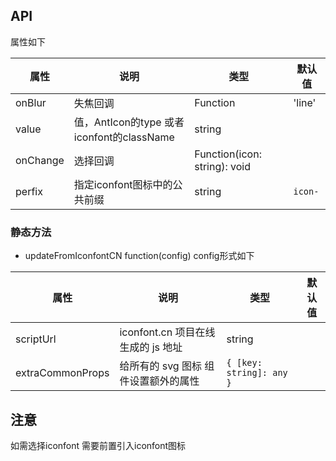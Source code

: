 
## API

属性如下

| 属性     | 说明                                      | 类型                         | 默认值 |
| -------- | ----------------------------------------- | ---------------------------- | ------ |
| onBlur   | 失焦回调                                  | Function                     | 'line' |
| value    | 值，AntIcon的type 或者iconfont的className | string                       |        |
| onChange | 选择回调                                  | Function(icon: string): void |        |
| perfix | 指定iconfont图标中的公共前缀 | string | `icon-` |


### 静态方法

- updateFromIconfontCN function(config) config形式如下

| 属性     | 说明                                      | 类型                         | 默认值 |
| -------- | ----------------------------------------- | ---------------------------- | ------ |
| scriptUrl| iconfont.cn 项目在线生成的 js 地址| string||
| extraCommonProps| 给所有的 svg 图标 <Icon /> 组件设置额外的属性 |`{ [key: string]: any }`|        |


## 注意
如需选择iconfont 需要前置引入iconfont图标